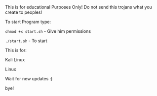 This is for educational Purposes Only!
Do not send this trojans what you create to peoples!

To start Program type:

`chmod +x start.sh` - Give him permissions

`./start.sh` - To start

This is for:

Kali Linux

Linux

Wait for new updates :)

bye!

